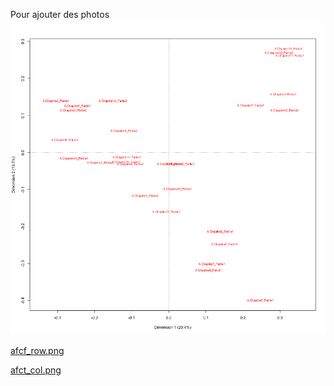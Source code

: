 
Pour ajouter des photos ![afcf_col.png](https://github.com/wendywin/DAVID_WENDY_Boursesdevoyage/blob/master/images/afcf_col.png)

[afcf_row.png](https://github.com/wendywin/DAVID_WENDY_Boursesdevoyage/blob/master/images/afcf_row.png)

[afct_col.png](https://github.com/wendywin/DAVID_WENDY_Boursesdevoyage/blob/master/images/afct_col.png)


